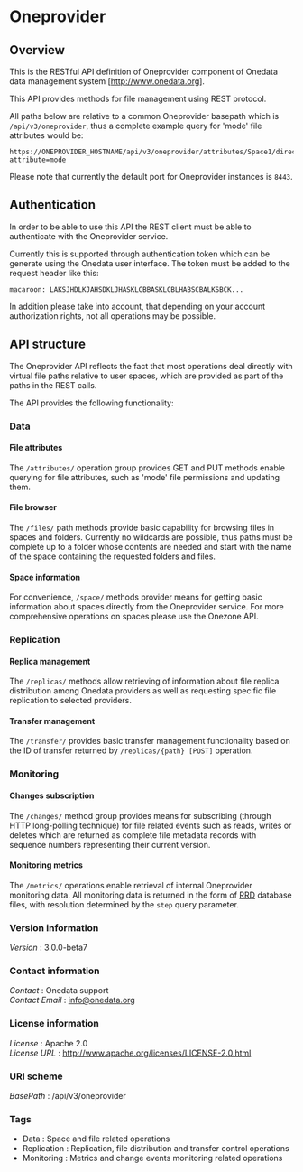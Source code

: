 # Oneprovider


<a name="overview"></a>
## Overview
This is the RESTful API definition of Oneprovider component of Onedata data management system [http://www.onedata.org].

This API provides methods for file management using REST protocol.

All paths below are relative to a common Oneprovider basepath which is `/api/v3/oneprovider`, thus a complete example
query for 'mode' file attributes would be:
 ```
 https://ONEPROVIDER_HOSTNAME/api/v3/oneprovider/attributes/Space1/directory1/file1.txt?attribute=mode
 ```
Please note that currently the default port for Oneprovider instances is `8443`.
## Authentication
In order to be able to use this API the REST client must be able to authenticate with the Oneprovider service.

Currently this is supported through authentication token which can be generate using the Onedata user interface. 
The token must be added to the request header like this:
 ```
 macaroon: LAKSJHDLKJAHSDKLJHASKLCBBASKLCBLHABSCBALKSBCK...
 ```

In addition please take into account, that depending on your account authorization rights, not all operations
may be possible.

## API structure
The Oneprovider API reflects the fact that most operations deal directly with virtual file paths relative to
user spaces, which are provided as part of the paths in the REST calls.

The API provides the following functionality:

### Data

#### File attributes
The `/attributes/` operation group provides GET and PUT methods enable querying
for file attributes, such as 'mode' file permissions and updating them.

#### File browser
The `/files/` path methods provide basic capability for browsing files in spaces and folders.
Currently no wildcards are possible, thus paths must be complete up to a folder whose
contents are needed and start with the name of the space containing the requested folders and files.

#### Space information
For convenience, `/space/` methods provider means for getting basic information about
spaces directly from the Oneprovider service. For more comprehensive operations
on spaces please use the Onezone API.

### Replication

#### Replica management
The `/replicas/` methods allow retrieving of information about file replica distribution
among Onedata providers as well as requesting specific file replication to selected
providers.

#### Transfer management
The `/transfer/` provides basic transfer management functionality based on the ID of transfer
returned by `/replicas/{path} [POST]` operation. 

### Monitoring

#### Changes subscription
The `/changes/` method group provides means for subscribing (through HTTP long-polling technique) for
file related events such as reads, writes or deletes which are returned as complete file metadata
records with sequence numbers representing their current version.

#### Monitoring metrics
The `/metrics/` operations enable retrieval of internal Oneprovider monitoring data.
All monitoring data is returned in the form of [RRD](http://oss.oetiker.ch/rrdtool/) 
database files, with resolution determined by the `step` query parameter.


### Version information
*Version* : 3.0.0-beta7


### Contact information
*Contact* : Onedata support  
*Contact Email* : info@onedata.org


### License information
*License* : Apache 2.0  
*License URL* : http://www.apache.org/licenses/LICENSE-2.0.html


### URI scheme
*BasePath* : /api/v3/oneprovider


### Tags

* Data : Space and file related operations
* Replication : Replication, file distribution and transfer control operations
* Monitoring : Metrics and change events monitoring related operations




